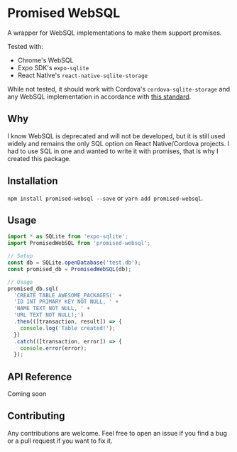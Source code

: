 # Promised WebSQL

A wrapper for WebSQL implementations to make them support promises.

Tested with:
- Chrome's WebSQL
- Expo SDK's `expo-sqlite`
- React Native's `react-native-sqlite-storage`

While not tested, it should work with Cordova's `cordova-sqlite-storage` and any WebSQL implementation 
in accordance with [this standard](https://www.w3.org/TR/webdatabase/).

## Why
I know WebSQL is deprecated and will not be developed, but it is still used widely and remains the only
SQL option on React Native/Cordova projects. I had to use SQL in one and wanted to write it with promises, 
that is why I created this package.
## Installation
`npm install promised-websql --save` or `yarn add promised-websql`.

## Usage
```javascript
import * as SQLite from 'expo-sqlite';
import PromisedWebSQL from 'promised-websql';

// Setup
const db = SQLite.openDatabase('test.db');
const promised_db = PromisedWebSQL(db);

// Usage
promised_db.sql(
  'CREATE TABLE AWESOME_PACKAGES(' +
  'ID INT PRIMARY KEY NOT NULL, ' +
  'NAME TEXT NOT NULL, ' +
  'URL TEXT NOT NULL);')
  .then(([transaction, result]) => {
    console.log('Table created!');
  })
  .catch(([transaction, error]) => {
    console.error(error);
  });
```

## API Reference
Coming soon
## Contributing
Any contributions are welcome. Feel free to open an issue if you find a bug or a pull request if you want to fix it.

